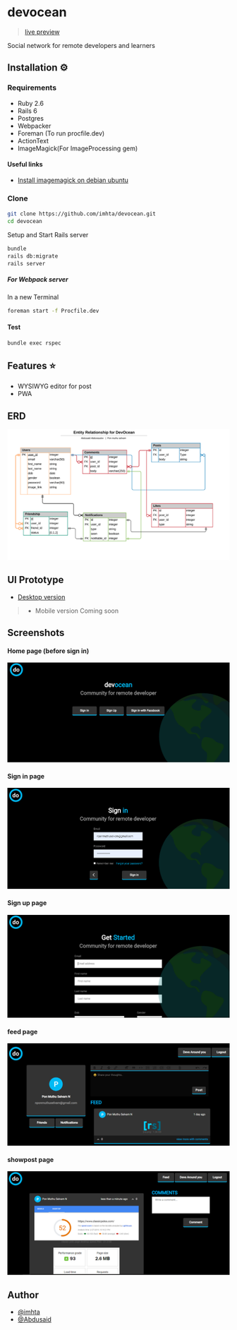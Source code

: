 # devocean
> [live preview](https://dev-ocean.herokuapp.com/)

Social network for remote developers and learners
## Installation ⚙
### Requirements
- Ruby 2.6
- Rails 6
- Postgres
- Webpacker
- Foreman (To run procfile.dev)
- ActionText
- ImageMagick(For ImageProcessing gem)
#### Useful links
- [Install imagemagick on debian ubuntu](https://www.tecmint.com/install-imagemagick-on-debian-ubuntu/)
### Clone
```bash
git clone https://github.com/imhta/devocean.git
cd devocean
```
Setup and Start Rails server
```bash
bundle
rails db:migrate
rails server
```
##### For Webpack server
In a new Terminal 
```bash
foreman start -f Procfile.dev
```
#### Test
```bash
bundle exec rspec
```
## Features :star: 
- WYSIWYG editor for post
- PWA
## ERD
<img src="docs/_Entity Relationship for DevOcean .png">

## UI Prototype
- [Desktop version](https://www.figma.com/file/Q38p6nGQa7ILmiYCY7HyXE/Devocean?node-id=2%3A32)

> - Mobile version Coming soon 

## Screenshots

#### Home page (before sign in)
<img src="docs/images/homepage.png">

#### Sign in page
<img src="docs/images/signin.png">

#### Sign up page
<img src="docs/images/signup.png">

#### feed page
<img src="docs/images/feed.PNG">

#### showpost page
<img src="docs/images/showpost.PNG">



## Author
- [@imhta](https://github.com/imhta)
- [@Abdusaid](https://github.com/Abdusaid10)
